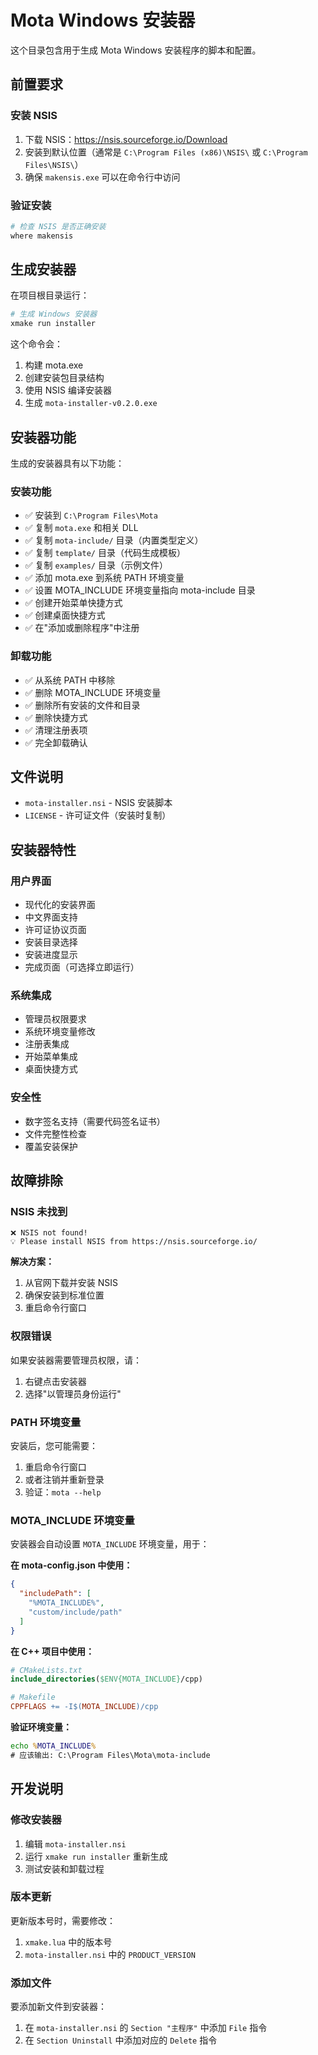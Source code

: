 # Mota Windows 安装器

这个目录包含用于生成 Mota Windows 安装程序的脚本和配置。

## 前置要求

### 安装 NSIS

1. 下载 NSIS：https://nsis.sourceforge.io/Download
2. 安装到默认位置（通常是 `C:\Program Files (x86)\NSIS\` 或 `C:\Program Files\NSIS\`）
3. 确保 `makensis.exe` 可以在命令行中访问

### 验证安装

```bash
# 检查 NSIS 是否正确安装
where makensis
```

## 生成安装器

在项目根目录运行：

```bash
# 生成 Windows 安装器
xmake run installer
```

这个命令会：

1. 构建 mota.exe
2. 创建安装包目录结构
3. 使用 NSIS 编译安装器
4. 生成 `mota-installer-v0.2.0.exe`

## 安装器功能

生成的安装器具有以下功能：

### 安装功能
- ✅ 安装到 `C:\Program Files\Mota`
- ✅ 复制 `mota.exe` 和相关 DLL
- ✅ 复制 `mota-include/` 目录（内置类型定义）
- ✅ 复制 `template/` 目录（代码生成模板）
- ✅ 复制 `examples/` 目录（示例文件）
- ✅ 添加 mota.exe 到系统 PATH 环境变量
- ✅ 设置 MOTA_INCLUDE 环境变量指向 mota-include 目录
- ✅ 创建开始菜单快捷方式
- ✅ 创建桌面快捷方式
- ✅ 在"添加或删除程序"中注册

### 卸载功能
- ✅ 从系统 PATH 中移除
- ✅ 删除 MOTA_INCLUDE 环境变量
- ✅ 删除所有安装的文件和目录
- ✅ 删除快捷方式
- ✅ 清理注册表项
- ✅ 完全卸载确认

## 文件说明

- `mota-installer.nsi` - NSIS 安装脚本
- `LICENSE` - 许可证文件（安装时复制）

## 安装器特性

### 用户界面
- 现代化的安装界面
- 中文界面支持
- 许可证协议页面
- 安装目录选择
- 安装进度显示
- 完成页面（可选择立即运行）

### 系统集成
- 管理员权限要求
- 系统环境变量修改
- 注册表集成
- 开始菜单集成
- 桌面快捷方式

### 安全性
- 数字签名支持（需要代码签名证书）
- 文件完整性检查
- 覆盖安装保护

## 故障排除

### NSIS 未找到
```
❌ NSIS not found!
💡 Please install NSIS from https://nsis.sourceforge.io/
```

**解决方案：**
1. 从官网下载并安装 NSIS
2. 确保安装到标准位置
3. 重启命令行窗口

### 权限错误
如果安装器需要管理员权限，请：
1. 右键点击安装器
2. 选择"以管理员身份运行"

### PATH 环境变量
安装后，您可能需要：
1. 重启命令行窗口
2. 或者注销并重新登录
3. 验证：`mota --help`

### MOTA_INCLUDE 环境变量
安装器会自动设置 `MOTA_INCLUDE` 环境变量，用于：

**在 mota-config.json 中使用：**
```json
{
  "includePath": [
    "%MOTA_INCLUDE%",
    "custom/include/path"
  ]
}
```

**在 C++ 项目中使用：**
```cmake
# CMakeLists.txt
include_directories($ENV{MOTA_INCLUDE}/cpp)
```

```makefile
# Makefile
CPPFLAGS += -I$(MOTA_INCLUDE)/cpp
```

**验证环境变量：**
```cmd
echo %MOTA_INCLUDE%
# 应该输出: C:\Program Files\Mota\mota-include
```

## 开发说明

### 修改安装器
1. 编辑 `mota-installer.nsi`
2. 运行 `xmake run installer` 重新生成
3. 测试安装和卸载过程

### 版本更新
更新版本号时，需要修改：
1. `xmake.lua` 中的版本号
2. `mota-installer.nsi` 中的 `PRODUCT_VERSION`

### 添加文件
要添加新文件到安装器：
1. 在 `mota-installer.nsi` 的 `Section "主程序"` 中添加 `File` 指令
2. 在 `Section Uninstall` 中添加对应的 `Delete` 指令 